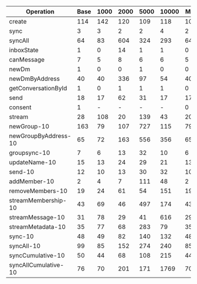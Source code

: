 | Operation            | Base | 1000 | 2000 | 5000 | 10000 | Min | Max  | Orders |
| -------------------- | ---- | ---- | ---- | ---- | ----- | --- | ---- | ------ |
| create               | 114  | 142  | 120  | 109  | 118   | 109 | 142  | 1x     |
| sync                 | 3    | 3    | 2    | 2    | 4     | 2   | 4    | 1x     |
| syncAll              | 64   | 83   | 604  | 324  | 293   | 64  | 604  | 1x     |
| inboxState           | 1    | 0    | 14   | 1    | 1     | 0   | 14   | 10x    |
| canMessage           | 7    | 5    | 8    | 6    | 6     | 5   | 8    | 1x     |
| newDm                | 1    | 0    | 0    | 1    | 0     | 0   | 1    | 1x     |
| newDmByAddress       | 40   | 40   | 336  | 97   | 54    | 40  | 336  | 1x     |
| getConversationById  | 1    | 0    | 1    | 1    | 1     | 0   | 1    | 1x     |
| send                 | 18   | 17   | 62   | 31   | 17    | 17  | 62   | 1x     |
| consent              | 1    | -    | -    | -    | -     | 0   | 1    | 1x     |
| stream               | 28   | 108  | 20   | 139  | 43    | 20  | 139  | 1x     |
| newGroup-10          | 163  | 79   | 107  | 727  | 115   | 79  | 727  | 1x     |
| newGroupByAddress-10 | 65   | 72   | 163  | 556  | 356   | 65  | 556  | 1x     |
| groupsync-10         | 7    | 6    | 13   | 32   | 10    | 6   | 32   | 1x     |
| updateName-10        | 15   | 13   | 24   | 29   | 21    | 13  | 29   | 1x     |
| send-10              | 12   | 10   | 13   | 30   | 32    | 10  | 32   | 1x     |
| addMember-10         | 2    | 4    | 7    | 111  | 48    | 2   | 111  | 10x    |
| removeMembers-10     | 19   | 24   | 61   | 54   | 151   | 19  | 151  | 1x     |
| streamMembership-10  | 43   | 69   | 46   | 497  | 174   | 43  | 497  | 10x    |
| streamMessage-10     | 31   | 78   | 29   | 41   | 616   | 29  | 616  | 10x    |
| streamMetadata-10    | 35   | 77   | 68   | 283  | 79    | 35  | 283  | 1x     |
| sync-10              | 48   | 49   | 82   | 140  | 132   | 48  | 140  | 1x     |
| syncAll-10           | 99   | 85   | 152  | 274  | 240   | 85  | 274  | 1x     |
| syncCumulative-10    | 50   | 44   | 68   | 108  | 215   | 44  | 215  | 1x     |
| syncAllCumulative-10 | 76   | 70   | 201  | 171  | 1769  | 70  | 1769 | 10x    |

